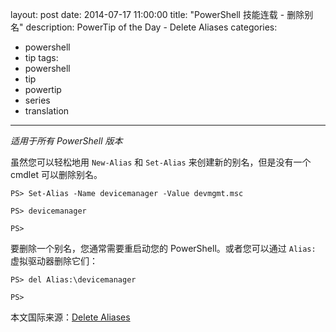 ﻿layout: post
date: 2014-07-17 11:00:00
title: "PowerShell 技能连载 - 删除别名"
description: PowerTip of the Day - Delete Aliases
categories:
- powershell
- tip
tags:
- powershell
- tip
- powertip
- series
- translation
---
_适用于所有 PowerShell 版本_

虽然您可以轻松地用 `New-Alias` 和 `Set-Alias` 来创建新的别名，但是没有一个 cmdlet 可以删除别名。

    PS> Set-Alias -Name devicemanager -Value devmgmt.msc
    
    PS> devicemanager
    
    PS>  

要删除一个别名，您通常需要重启动您的 PowerShell。或者您可以通过 `Alias:` 虚拟驱动器删除它们：

    PS> del Alias:\devicemanager
    
    PS>

<!--more-->
本文国际来源：[Delete Aliases](http://community.idera.com/powershell/powertips/b/tips/posts/delete-aliases)
